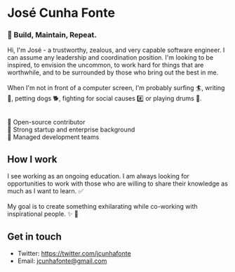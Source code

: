 # José Cunha Fonte

### 🚧 Build, Maintain, Repeat.

Hi, I'm José - a trustworthy, zealous, and very capable software engineer. I can assume any leadership and coordination position. I'm looking to be inspired, to envision the uncommon, to work hard for things that are worthwhile, and to be surrounded by those who bring out the best in me. <br /> <br /> When I'm not in front of a computer screen, I'm probably surfing 🏄, writing 📓, petting dogs 🐕, fighting for social causes #️⃣ or playing drums 🥁. <br /><br />

🧬 Open-source contributor <br />
🚀 Strong startup and enterprise background <br />
📝 Managed development teams <br />

## How I work
I see working as an ongoing education. I am always looking for opportunities to work with those who are willing to share their knowledge as much as I want to learn. ✅ <br /><br /> My goal is to create something exhilarating while co-working with inspirational people. ✨ 🌈

## Get in touch
- Twitter: https://twitter.com/jcunhafonte
- Email: [jcunhafonte@gmail.com](mailto:jcunhafonte@gmail.com)
